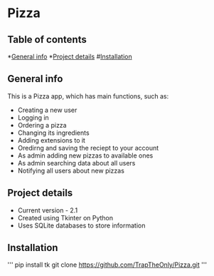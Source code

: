 # Pizza

## Table of contents
*[General info](#general-info)
*[Project details](#project-details)
#[Installation](#installation)

## General info
This is a Pizza app, which has main functions, such as:
* Creating a new user 
* Logging in 
* Ordering a pizza
* Changing its ingredients
* Adding extensions to it
* Oredirng and saving the reciept to your account
* As admin adding new pizzas to available ones
* As admin searching data about all users
* Notifying all users about new pizzas

## Project details
* Current version - 2.1
* Created using Tkinter on Python
* Uses SQLite databases to store information

## Installation
'''
pip install tk
git clone https://github.com/TrapTheOnly/Pizza.git
'''

